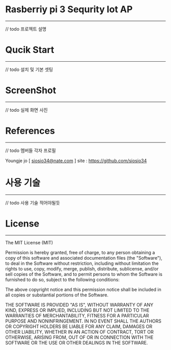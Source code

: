 # Rasberriy pi 3 Sequrity Iot AP
***
// todo 프로젝트 설명

# Qucik Start
***

// todo 설치 및 기본 셋팅


# ScreenShot
***

// todo 실제 화면 사진

# References 
***

// todo 멤버들 각자 프로필

Youngje jo [ siosio34@nate.com ] site : https://github.com/siosio34

# 사용 기술
***

// todo 사용 기술 적어야될듯

# License
***

The MIT License (MIT)

Permission is hereby granted, free of charge, to any person obtaining a copy of this software and associated documentation files (the "Software"), to deal in the Software without restriction, including without limitation the rights to use, copy, modify, merge, publish, distribute, sublicense, and/or sell copies of the Software, and to permit persons to whom the Software is furnished to do so, subject to the following conditions:

The above copyright notice and this permission notice shall be included in all copies or substantial portions of the Software.

THE SOFTWARE IS PROVIDED "AS IS", WITHOUT WARRANTY OF ANY KIND, EXPRESS OR IMPLIED, INCLUDING BUT NOT LIMITED TO THE WARRANTIES OF MERCHANTABILITY, FITNESS FOR A PARTICULAR PURPOSE AND NONINFRINGEMENT. IN NO EVENT SHALL THE AUTHORS OR COPYRIGHT HOLDERS BE LIABLE FOR ANY CLAIM, DAMAGES OR OTHER LIABILITY, WHETHER IN AN ACTION OF CONTRACT, TORT OR OTHERWISE, ARISING FROM, OUT OF OR IN CONNECTION WITH THE SOFTWARE OR THE USE OR OTHER DEALINGS IN THE SOFTWARE.


